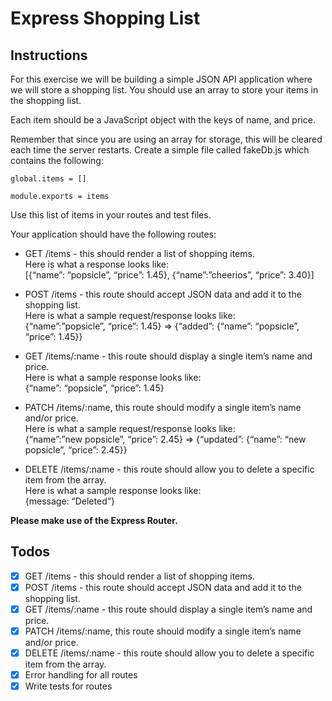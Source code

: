 # Express Shopping List
## Instructions
For this exercise we will be building a simple JSON API application where we will store a shopping list. You should use an array to store your items in the shopping list.

Each item should be a JavaScript object with the keys of name, and price.

Remember that since you are using an array for storage, this will be cleared each time the server restarts. Create a simple file called fakeDb.js which contains the following:
```
global.items = []

module.exports = items
```
Use this list of items in your routes and test files.

Your application should have the following routes:

* GET /items - this should render a list of shopping items.  
Here is what a response looks like:  
[{“name”: “popsicle”, “price”: 1.45}, {“name”:”cheerios”, “price”: 3.40}]

* POST /items - this route should accept JSON data and add it to the shopping list.  
Here is what a sample request/response looks like:  
{“name”:”popsicle”, “price”: 1.45} => {“added”: {“name”: “popsicle”, “price”: 1.45}}

* GET /items/:name - this route should display a single item’s name and price.  
Here is what a sample response looks like:  
{“name”: “popsicle”, “price”: 1.45}

* PATCH /items/:name, this route should modify a single item’s name and/or price.  
Here is what a sample request/response looks like:  
{“name”:”new popsicle”, “price”: 2.45} => {“updated”: {“name”: “new popsicle”, “price”: 2.45}}

* DELETE /items/:name - this route should allow you to delete a specific item from the array.  
Here is what a sample response looks like:  
{message: “Deleted”}

**Please make use of the Express Router.**

## Todos
- [x] GET /items - this should render a list of shopping items.
- [x] POST /items - this route should accept JSON data and add it to the shopping list.
- [x] GET /items/:name - this route should display a single item’s name and price.
- [x] PATCH /items/:name, this route should modify a single item’s name and/or price.
- [x] DELETE /items/:name - this route should allow you to delete a specific item from the array.
- [x] Error handling for all routes
- [x] Write tests for routes
